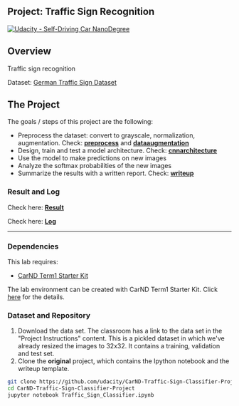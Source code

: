 ## Project: Traffic Sign Recognition
[![Udacity - Self-Driving Car NanoDegree](https://s3.amazonaws.com/udacity-sdc/github/shield-carnd.svg)](http://www.udacity.com/drive)

Overview
---
Traffic sign recognition

Dataset: [German Traffic Sign Dataset](http://benchmark.ini.rub.de/?section=gtsrb&subsection=dataset)


The Project
---
The goals / steps of this project are the following:
* Preprocess the dataset: convert to grayscale, normalization, augmentation. Check: **[preprocess](https://github.com/Tsuihao/CarND-Traffic-Sign-Classifier-Project/blob/master/src/preprocess.py)** and **[dataaugmentation](https://github.com/Tsuihao/CarND-Traffic-Sign-Classifier-Project/blob/master/src/dataaugmentation.py)**
* Design, train and test a model architecture. Check: **[cnnarchitecture](https://github.com/Tsuihao/CarND-Traffic-Sign-Classifier-Project/blob/master/src/cnnarchitect.py)**
* Use the model to make predictions on new images
* Analyze the softmax probabilities of the new images
* Summarize the results with a written report. Check: **[writeup](https://github.com/Tsuihao/CarND-Traffic-Sign-Classifier-Project/blob/master/writeup.md)**


### Result and Log

Check here: **[Result](https://github.com/Tsuihao/CarND-Traffic-Sign-Classifier-Project/blob/master/writeup.md)**

Check here: **[Log](https://github.com/Tsuihao/CarND-Traffic-Sign-Classifier-Project/blob/master/log.md)**

---

### Dependencies
This lab requires:

* [CarND Term1 Starter Kit](https://github.com/udacity/CarND-Term1-Starter-Kit)

The lab environment can be created with CarND Term1 Starter Kit. Click [here](https://github.com/udacity/CarND-Term1-Starter-Kit/blob/master/README.md) for the details.

### Dataset and Repository

1. Download the data set. The classroom has a link to the data set in the "Project Instructions" content. This is a pickled dataset in which we've already resized the images to 32x32. It contains a training, validation and test set.
2. Clone the **original** project, which contains the Ipython notebook and the writeup template.
```sh
git clone https://github.com/udacity/CarND-Traffic-Sign-Classifier-Project
cd CarND-Traffic-Sign-Classifier-Project
jupyter notebook Traffic_Sign_Classifier.ipynb
```